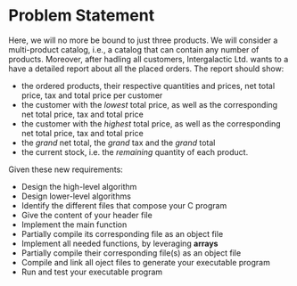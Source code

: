 # Problem Statement
Here, we will no more be bound to just three products. We will consider a multi-product catalog, i.e., a catalog that can contain any number of products. Moreover, after hadling all customers, Intergalactic Ltd. wants to a have a detailed report about all the placed orders. The report should show:
- the ordered products, their respective quantities and prices, net total price, tax and total price per customer
- the customer with the *lowest* total price, as well as the corresponding net total price, tax and total price
- the customer with the *highest* total price, as well as the corresponding net total price, tax and total price
- the *grand* net total, the *grand* tax and the *grand* total
- the current stock, i.e. the *remaining* quantity of each product.

Given these new requirements:
- Design the high-level algorithm
- Design lower-level algorithms
- Identify the different files that compose your C program
- Give the content of your header file
- Implement the main function
- Partially compile its corresponding file as an object file
- Implement all needed functions, by leveraging **arrays**
- Partially compile their corresponding file(s) as an object file
- Compile and link all oject files to generate your executable program
- Run and test your executable program
